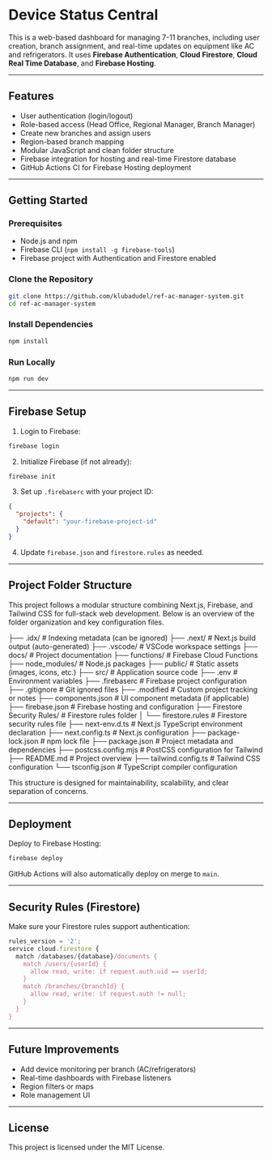 
# Device Status Central

This is a web-based dashboard for managing 7-11 branches, including user creation, branch assignment, and real-time updates on equipment like AC and refrigerators. It uses **Firebase Authentication**, **Cloud Firestore**, **Cloud Real Time Database**, and **Firebase Hosting**.

---

##  Features

- User authentication (login/logout)
- Role-based access (Head Office, Regional Manager, Branch Manager)
- Create new branches and assign users
- Region-based branch mapping
- Modular JavaScript and clean folder structure
- Firebase integration for hosting and real-time Firestore database
- GitHub Actions CI for Firebase Hosting deployment

---

## Getting Started

### Prerequisites

- Node.js and npm
- Firebase CLI (`npm install -g firebase-tools`)
- Firebase project with Authentication and Firestore enabled

### Clone the Repository

```bash
git clone https://github.com/klubadudel/ref-ac-manager-system.git
cd ref-ac-manager-system
```

### Install Dependencies

```bash
npm install
```
### Run Locally

```bash
npm run dev
```
---

## Firebase Setup

1. Login to Firebase:

```bash
firebase login
```

2. Initialize Firebase (if not already):

```bash
firebase init
```

3. Set up `.firebaserc` with your project ID:

```json
{
  "projects": {
    "default": "your-firebase-project-id"
  }
}
```

4. Update `firebase.json` and `firestore.rules` as needed.

---

## Project Folder Structure

This project follows a modular structure combining Next.js, Firebase, and Tailwind CSS for full-stack web development. Below is an overview of the folder organization and key configuration files.

├── .idx/ # Indexing metadata (can be ignored)
├── .next/ # Next.js build output (auto-generated)
├── .vscode/ # VSCode workspace settings
├── docs/ # Project documentation
├── functions/ # Firebase Cloud Functions
├── node_modules/ # Node.js packages
├── public/ # Static assets (images, icons, etc.)
├── src/ # Application source code
├── .env # Environment variables
├── .firebaserc # Firebase project configuration
├── .gitignore # Git ignored files
├── .modified # Custom project tracking or notes
├── components.json # UI component metadata (if applicable)
├── firebase.json # Firebase hosting and configuration
├── Firestore Security Rules/ # Firestore rules folder
│ └── firestore.rules # Firestore security rules file
├── next-env.d.ts # Next.js TypeScript environment declaration
├── next.config.ts # Next.js configuration
├── package-lock.json # npm lock file
├── package.json # Project metadata and dependencies
├── postcss.config.mjs # PostCSS configuration for Tailwind
├── README.md # Project overview
├── tailwind.config.ts # Tailwind CSS configuration
└── tsconfig.json # TypeScript compiler configuration

This structure is designed for maintainability, scalability, and clear separation of concerns.

---

## Deployment

Deploy to Firebase Hosting:

```bash
firebase deploy
```

GitHub Actions will also automatically deploy on merge to `main`.

---

## Security Rules (Firestore)

Make sure your Firestore rules support authentication:

```js
rules_version = '2';
service cloud.firestore {
  match /databases/{database}/documents {
    match /users/{userId} {
      allow read, write: if request.auth.uid == userId;
    }
    match /branches/{branchId} {
      allow read, write: if request.auth != null;
    }
  }
}
```

---

## Future Improvements

- Add device monitoring per branch (AC/refrigerators)
- Real-time dashboards with Firebase listeners
- Region filters or maps
- Role management UI

---

## License

This project is licensed under the MIT License.